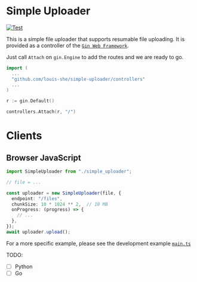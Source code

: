 # Simple Uploader

[![Test](https://github.com/louis-she/simple-uploader/actions/workflows/go.yml/badge.svg)](https://github.com/louis-she/simple-uploader/actions/workflows/go.yml)

This is a simple file uploader that supports resumable file uploading. It is provided as a controller of the [`Gin Web Framework`](https://github.com/gin-gonic/gin).

Just call `Attach` on `gin.Engine` to add the routes and we are ready to go.

```go
import (
  ...
  "github.com/louis-she/simple-uploader/controllers"
  ...
)

r := gin.Default()

controllers.Attach(r, "/")  
```

# Clients

## Browser JavaScript

```TypeScript
import SimpleUploader from "./simple_uploader";

// file = ...

const uploader = new SimpleUploader(file, {
  endpoint: "/files",
  chunkSize: 10 * 1024 ** 2,  // 10 MB
  onProgress: (progress) => {
    // ...
  },
});
await uploader.upload();
```

For a more specific example, please see the development example [`main.ts`](/clients/browser_javascript/src/main.ts)

TODO:

- [ ] Python
- [ ] Go
